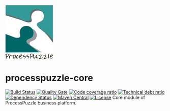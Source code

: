 ![ProcessPuzzle - Business Agility](https://raw.githubusercontent.com/ZsZs/processpuzzle-parent/master/processpuzzle-logo-small.jpg)
# processpuzzle-core
[![Build Status](https://travis-ci.org/ZsZs/ProcessPuzzleCMS.svg?branch=master)](https://travis-ci.org/ZsZs/processpuzzle-core)
[![Quality Gate](https://sonarqube.com/api/badges/gate?key=com.processpuzzle:processpuzzle-core:development)](https://sonarqube.com/dashboard/index/com.processpuzzle:processpuzzle-core:development) 
[![Code coverage ratio](https://sonarqube.com/api/badges/measure?key=com.processpuzzle:processpuzzle-core:development&metric=coverage)](https://sonarqube.com/dashboard/index/com.processpuzzle:processpuzzle-core:development) 
[![Technical debt ratio](https://sonarqube.com/api/badges/measure?key=com.processpuzzle:processpuzzle-core:development&metric=sqale_debt_ratio)](https://sonarqube.com/dashboard/index/com.processpuzzle:processpuzzle-core:development) 
[![Dependency Status](https://www.versioneye.com/user/projects/59b28517368b08004a06a5f5/badge.svg?style=flat-square)](https://www.versioneye.com/user/projects/59b28517368b08004a06a5f5)
[![Maven Central](https://maven-badges.herokuapp.com/maven-central/com.processpuzzle/processpuzzle-core/badge.svg?style=flat-square)](https://maven-badges.herokuapp.com/maven-central/com.processpuzzle/processpuzzle-core/)
[![License](https://img.shields.io/github/license/spotify/dockerfile-maven.svg)](LICENSE)
Core module of ProcessPuzzle business platform.
